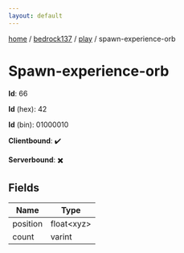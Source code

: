```yaml
---
layout: default
---
```


[home](/)  /  [bedrock137](/protocol/bedrock137)  /  [play](/protocol/bedrock137/play)  /  spawn-experience-orb

# Spawn-experience-orb

**Id**: 66

**Id** (hex): 42

**Id** (bin): 01000010

**Clientbound**: ✔️

**Serverbound**: ✖️

## Fields

Name | Type
---|---
position | float&lt;xyz&gt;
count | varint


